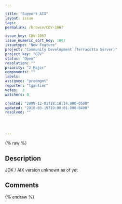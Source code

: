 ```yaml
---

title: "Support AIX"
layout: issue
tags: 
permalink: /browse/CDV-1067

issue_key: CDV-1067
issue_numeric_sort_key: 1067
issuetype: "New Feature"
project: "Community Development (Terracotta Server)"
project_key: "CDV"
status: "Open"
resolution: ""
priority: "2 Major"
components: ""
labels: 
assignee: "prodmgmt"
reporter: "tgautier"
votes:  3
watchers: 0

created: "2008-12-01T18:10:14.000-0500"
updated: "2010-03-19T19:00:01.000-0400"
resolved: ""




---
```


{% raw %}

## Description

<div markdown="1" class="description">

JDK / AIX version unknown as of yet

</div>

## Comments



{% endraw %}
